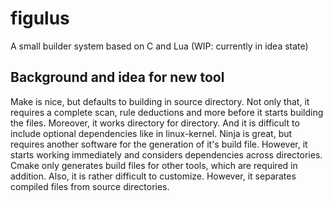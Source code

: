 # figulus
A small builder system based on C and Lua (WIP: currently in idea state)

## Background and idea for new tool

Make is nice, but defaults to building in source directory. Not only that, it requires a complete scan, rule deductions and more before it starts building the files. Moreover, it works directory for directory. And it is difficult to include optional dependencies like in linux-kernel. Ninja is great, but requires another software for the generation of it's build file. However, it starts working immediately and considers dependencies across directories. Cmake only generates build files for other tools, which are required in addition. Also, it is rather difficult to customize. However, it separates compiled files from source directories.

